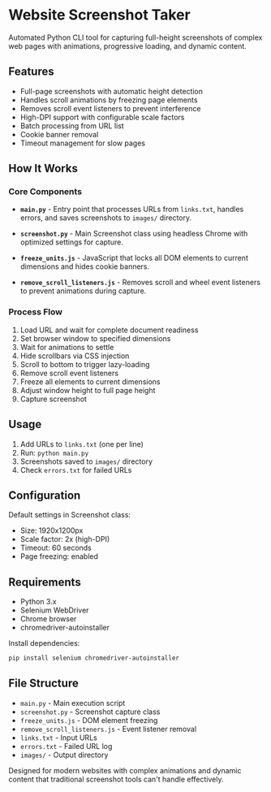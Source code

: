 # Website Screenshot Taker

Automated Python CLI tool for capturing full-height screenshots of complex web pages with animations, progressive loading, and dynamic content.

## Features

- Full-page screenshots with automatic height detection
- Handles scroll animations by freezing page elements
- Removes scroll event listeners to prevent interference
- High-DPI support with configurable scale factors
- Batch processing from URL list
- Cookie banner removal
- Timeout management for slow pages

## How It Works

### Core Components

- **`main.py`** - Entry point that processes URLs from `links.txt`, handles errors, and saves screenshots to `images/` directory.

- **`screenshot.py`** - Main Screenshot class using headless Chrome with optimized settings for capture.

- **`freeze_units.js`** - JavaScript that locks all DOM elements to current dimensions and hides cookie banners.

- **`remove_scroll_listeners.js`** - Removes scroll and wheel event listeners to prevent animations during capture.

### Process Flow

1. Load URL and wait for complete document readiness
2. Set browser window to specified dimensions  
3. Wait for animations to settle
4. Hide scrollbars via CSS injection
5. Scroll to bottom to trigger lazy-loading
6. Remove scroll event listeners
7. Freeze all elements to current dimensions
8. Adjust window height to full page height
9. Capture screenshot

## Usage

1. Add URLs to `links.txt` (one per line)
2. Run: `python main.py`
3. Screenshots saved to `images/` directory
4. Check `errors.txt` for failed URLs

## Configuration

Default settings in Screenshot class:
- Size: 1920x1200px
- Scale factor: 2x (high-DPI)
- Timeout: 60 seconds
- Page freezing: enabled

## Requirements

- Python 3.x
- Selenium WebDriver
- Chrome browser
- chromedriver-autoinstaller

Install dependencies:
```bash
pip install selenium chromedriver-autoinstaller
```

## File Structure

- `main.py` - Main execution script
- `screenshot.py` - Screenshot capture class
- `freeze_units.js` - DOM element freezing
- `remove_scroll_listeners.js` - Event listener removal
- `links.txt` - Input URLs
- `errors.txt` - Failed URL log
- `images/` - Output directory

Designed for modern websites with complex animations and dynamic content that traditional screenshot tools can't handle effectively.
